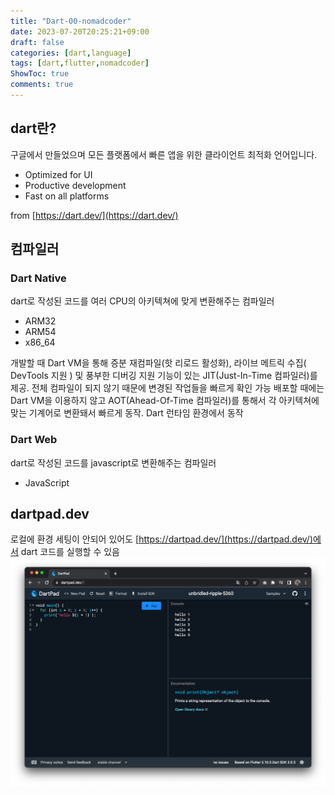 ```yaml
---
title: "Dart-00-nomadcoder"
date: 2023-07-20T20:25:21+09:00
draft: false
categories: [dart,language]
tags: [dart,flutter,nomadcoder]
ShowToc: true
comments: true
---
```


## dart란?
구글에서 만들었으며 모든 플랫폼에서 빠른 앱을 위한 클라이언트 최적화 언어입니다.
- Optimized for UI  
- Productive development  
- Fast on all platforms  
  
from [https://dart.dev/](https://dart.dev/)

## 컴파일러

### Dart Native
dart로 작성된 코드를 여러 CPU의 아키텍쳐에 맞게 변환해주는 컴파일러
- ARM32
- ARM54
- x86_64  
  
개발할 때 Dart VM을 통해 증분 재컴파일(핫 리로드 활성화), 라이브 메트릭 수집( DevTools 지원 ) 및 풍부한 디버깅 지원 기능이 있는 JIT(Just-In-Time 컴파일러)를 제공. 전체 컴파일이 되지 않기 때문에 변경된 작업들을 빠르게 확인 가능
배포할 때에는 Dart VM을 이용하지 않고 AOT(Ahead-Of-Time 컴파일러)를 통해서 각 아키텍쳐에 맞는 기계어로 변환돼서 빠르게 동작. Dart 런타임 환경에서 동작

### Dart Web
dart로 작성된 코드를 javascript로 변환해주는 컴파일러
- JavaScript

  
## dartpad.dev
로컬에 환경 세팅이 안되어 있어도 [https://dartpad.dev/](https://dartpad.dev/)에서 dart 코드를 실행할 수 있음
![dartpad.dev](01.png) 
